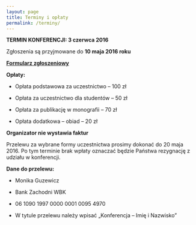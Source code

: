 ```yaml
---
layout: page
title: Terminy i opłaty
permalink: /terminy/
---
```


**TERMIN KONFERENCJI: 3 czerwca 2016**

Zgłoszenia są przyjmowane do **10 maja 2016 roku**

[**Formularz zgłoszeniowy**](http://goo.gl/forms/KXu0pWiOIq)


**Opłaty:**

* Opłata podstawowa za uczestnictwo – 100 zł

* Opłata za uczestnictwo dla studentów – 50 zł

* Opłata za publikację w monografii – 70 zł

* Opłata dodatkowa – obiad – 20 zł

**Organizator nie wystawia faktur**

Przelewu za wybrane formy uczestnictwa prosimy dokonać do 20 maja 2016.
Po tym terminie brak wpłaty oznaczać będzie Państwa rezygnację z udziału
w konferencji.

**Dane do przelewu:**

* Monika Guzewicz

* Bank Zachodni WBK

* 06 1090 1997 0000 0001 0095 4970

* W tytule przelewu należy wpisać „Konferencja – Imię i Nazwisko”

